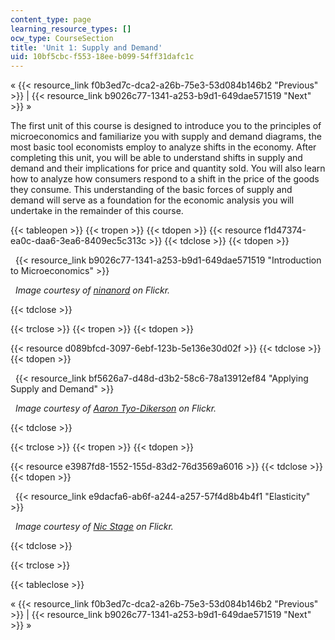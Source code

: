 ```yaml
---
content_type: page
learning_resource_types: []
ocw_type: CourseSection
title: 'Unit 1: Supply and Demand'
uid: 10bf5cbc-f553-18ee-b099-54ff31dafc1c
---
```


« {{< resource_link f0b3ed7c-dca2-a26b-75e3-53d084b146b2 "Previous" >}} | {{< resource_link b9026c77-1341-a253-b9d1-649dae571519 "Next" >}} »

The first unit of this course is designed to introduce you to the principles of microeconomics and familiarize you with supply and demand diagrams, the most basic tool economists employ to analyze shifts in the economy. After completing this unit, you will be able to understand shifts in supply and demand and their implications for price and quantity sold. You will also learn how to analyze how consumers respond to a shift in the price of the goods they consume. This understanding of the basic forces of supply and demand will serve as a foundation for the economic analysis you will undertake in the remainder of this course.

{{< tableopen >}}
{{< tropen >}}
{{< tdopen >}}
{{< resource f1d47374-ea0c-daa6-3ea6-8409ec5c313c >}}
{{< tdclose >}}
{{< tdopen >}}


  {{< resource_link b9026c77-1341-a253-b9d1-649dae571519 "Introduction to Microeconomics" >}}

  _Image courtesy of_ [_ninanord_](http://www.flickr.com/photos/ninsvims/3264175368/) _on Flickr._


{{< tdclose >}}

{{< trclose >}}
{{< tropen >}}
{{< tdopen >}}
  
{{< resource d089bfcd-3097-6ebf-123b-5e136e30d02f >}}
{{< tdclose >}}
{{< tdopen >}}


  {{< resource_link bf5626a7-d48d-d3b2-58c6-78a13912ef84 "Applying Supply and Demand" >}}

  _Image courtesy of_ [_Aaron Tyo-Dikerson_](http://www.flickr.com/photos/tyodickerson/39826870/) _on Flickr._


{{< tdclose >}}

{{< trclose >}}
{{< tropen >}}
{{< tdopen >}}
  
{{< resource e3987fd8-1552-155d-83d2-76d3569a6016 >}}
{{< tdclose >}}
{{< tdopen >}}


  {{< resource_link e9dacfa6-ab6f-a244-a257-57f4d8b4b4f1 "Elasticity" >}}

  _Image courtesy of_ [_Nic Stage_](http://www.flickr.com/photos/nic-stage/4321461836/in/photostream/) _on Flickr._


{{< tdclose >}}

{{< trclose >}}

{{< tableclose >}}

« {{< resource_link f0b3ed7c-dca2-a26b-75e3-53d084b146b2 "Previous" >}} | {{< resource_link b9026c77-1341-a253-b9d1-649dae571519 "Next" >}} »